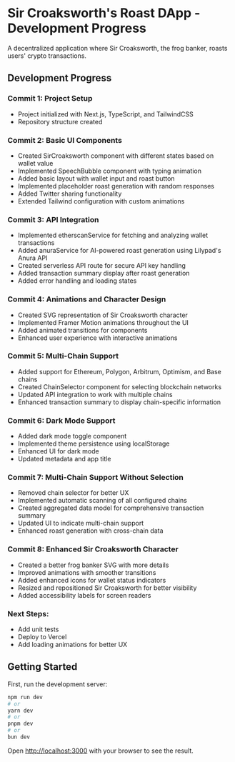# Sir Croaksworth's Roast DApp - Development Progress

A decentralized application where Sir Croaksworth, the frog banker, roasts users' crypto transactions.

## Development Progress

### Commit 1: Project Setup
- Project initialized with Next.js, TypeScript, and TailwindCSS
- Repository structure created

### Commit 2: Basic UI Components
- Created SirCroaksworth component with different states based on wallet value
- Implemented SpeechBubble component with typing animation
- Added basic layout with wallet input and roast button
- Implemented placeholder roast generation with random responses
- Added Twitter sharing functionality
- Extended Tailwind configuration with custom animations

### Commit 3: API Integration
- Implemented etherscanService for fetching and analyzing wallet transactions
- Added anuraService for AI-powered roast generation using Lilypad's Anura API
- Created serverless API route for secure API key handling
- Added transaction summary display after roast generation
- Added error handling and loading states

### Commit 4: Animations and Character Design
- Created SVG representation of Sir Croaksworth character
- Implemented Framer Motion animations throughout the UI
- Added animated transitions for components
- Enhanced user experience with interactive animations

### Commit 5: Multi-Chain Support
- Added support for Ethereum, Polygon, Arbitrum, Optimism, and Base chains
- Created ChainSelector component for selecting blockchain networks
- Updated API integration to work with multiple chains
- Enhanced transaction summary to display chain-specific information

### Commit 6: Dark Mode Support
- Added dark mode toggle component
- Implemented theme persistence using localStorage
- Enhanced UI for dark mode
- Updated metadata and app title

### Commit 7: Multi-Chain Support Without Selection
- Removed chain selector for better UX
- Implemented automatic scanning of all configured chains
- Created aggregated data model for comprehensive transaction summary
- Updated UI to indicate multi-chain support
- Enhanced roast generation with cross-chain data

### Commit 8: Enhanced Sir Croaksworth Character
- Created a better frog banker SVG with more details
- Improved animations with smoother transitions
- Added enhanced icons for wallet status indicators
- Resized and repositioned Sir Croaksworth for better visibility
- Added accessibility labels for screen readers

### Next Steps:
- Add unit tests
- Deploy to Vercel
- Add loading animations for better UX

## Getting Started

First, run the development server:

```bash
npm run dev
# or
yarn dev
# or
pnpm dev
# or
bun dev
```

Open [http://localhost:3000](http://localhost:3000) with your browser to see the result.
